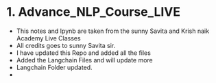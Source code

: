 # 1. Advance_NLP_Course_LIVE
- This notes and Ipynb are taken from the sunny Savita and Krish naik Academy Live Classes
- All credits goes to sunny Savita sir.
- I have updated this Repo and added all the files 
- Added the Langchain Files and will update more  
- Langchain Folder updated.
- 